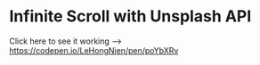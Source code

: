 # Infinite Scroll with Unsplash API

Click here to see it working --> https://codepen.io/LeHongNien/pen/poYbXRv
